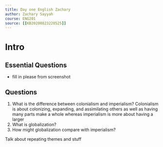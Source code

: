 ```yaml
---
title: Day one English Zachary
author: Zachary Sayyah
course: ENG201
source: [[KB20200823220525]]
---
```

# Intro
## Essential Questions
 - fill in please from screenshot

## Questions
1. What is the difference between colonialism and imperialism?
Colonialism is about colonizing, expanding, and assimilating others as well as having many parts make a whole whereas imperialism is more about having a larger 
3. What is globalization?
4. How might globalization compare with imperialism?

Talk about repeating themes and stuff
